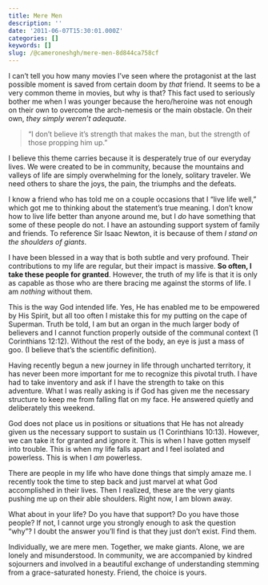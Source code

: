 ```yaml
---
title: Mere Men
description: ''
date: '2011-06-07T15:30:01.000Z'
categories: []
keywords: []
slug: /@cameroneshgh/mere-men-8d844ca758cf
---
```


I can’t tell you how many movies I’ve seen where the protagonist at the last possible moment is saved from certain doom by _that_ friend. It seems to be a very common theme in movies, but why is that? This fact used to seriously bother me when I was younger because the hero/heroine was not enough on their own to overcome the arch-nemesis or the main obstacle. On their own, _they simply weren’t adequate_.

> “I don’t believe it’s strength that makes the man, but the strength of those propping him up.”

I believe this theme carries because it is desperately true of our everyday lives. We were created to be in community, because the mountains and valleys of life are simply overwhelming for the lonely, solitary traveler. We need others to share the joys, the pain, the triumphs and the defeats.

I know a friend who has told me on a couple occasions that I “live life well,” which got me to thinking about the statement’s true meaning. I don’t know how to live life better than anyone around me, but I _do_ have something that some of these people do not. I have an astounding support system of family and friends. To reference Sir Isaac Newton, it is because of them _I stand on the shoulders of giants_.

I have been blessed in a way that is both subtle and very profound. Their contributions to my life are regular, but their impact is massive. **So often, I take these people for granted**. However, the truth of my life is that it is only as capable as those who are there bracing me against the storms of life. I am _nothing_ without them.

This is the way God intended life. Yes, He has enabled me to be empowered by His Spirit, but all too often I mistake this for my putting on the cape of Superman. Truth be told, I am but an organ in the much larger body of believers and I cannot function properly outside of the communal context (1 Corinthians 12:12). Without the rest of the body, an eye is just a mass of goo. (I believe that’s the scientific definition).

Having recently begun a new journey in life through uncharted territory, it has never been more important for me to recognize this pivotal truth. I have had to take inventory and ask if I have the strength to take on this adventure. What I was really asking is if God has given me the necessary structure to keep me from falling flat on my face. He answered quietly and deliberately this weekend.

God does not place us in positions or situations that He has not already given us the necessary support to sustain us (1 Corinthians 10:13). However, we can take it for granted and ignore it. This is when I have gotten myself into trouble. This is when my life falls apart and I feel isolated and powerless. This is when I _am_ powerless.

There are people in my life who have done things that simply amaze me. I recently took the time to step back and just marvel at what God accomplished in their lives. Then I realized, these are the very giants pushing me up on their able shoulders. Right now, I am blown away.

What about in your life? Do you have that support? Do you have those people? If not, I cannot urge you strongly enough to ask the question “why”? I doubt the answer you’ll find is that they just don’t exist. Find them.

Individually, we are mere men. Together, we make giants. Alone, we are lonely and misunderstood. In community, we are accompanied by kindred sojourners and involved in a beautiful exchange of understanding stemming from a grace-saturated honesty. Friend, the choice is yours.